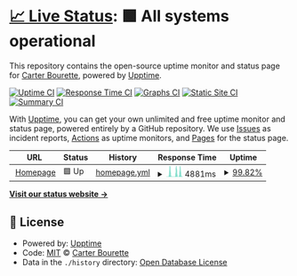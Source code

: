 # [📈 Live Status](https://carterbourette.github.io/uptime): <!--live status--> **🟩 All systems operational**

This repository contains the open-source uptime monitor and status page for [Carter Bourette](https://carterbourette.github.io/uptime), powered by [Upptime](https://github.com/upptime/upptime).

[![Uptime CI](https://github.com/carterbourette/uptime/workflows/Uptime%20CI/badge.svg)](https://github.com/carterbourette/uptime/actions?query=workflow%3A%22Uptime+CI%22)
[![Response Time CI](https://github.com/carterbourette/uptime/workflows/Response%20Time%20CI/badge.svg)](https://github.com/carterbourette/uptime/actions?query=workflow%3A%22Response+Time+CI%22)
[![Graphs CI](https://github.com/carterbourette/uptime/workflows/Graphs%20CI/badge.svg)](https://github.com/carterbourette/uptime/actions?query=workflow%3A%22Graphs+CI%22)
[![Static Site CI](https://github.com/carterbourette/uptime/workflows/Static%20Site%20CI/badge.svg)](https://github.com/carterbourette/uptime/actions?query=workflow%3A%22Static+Site+CI%22)
[![Summary CI](https://github.com/carterbourette/uptime/workflows/Summary%20CI/badge.svg)](https://github.com/carterbourette/uptime/actions?query=workflow%3A%22Summary+CI%22)

With [Upptime](https://upptime.js.org), you can get your own unlimited and free uptime monitor and status page, powered entirely by a GitHub repository. We use [Issues](https://github.com/carterbourette/uptime/issues) as incident reports, [Actions](https://github.com/carterbourette/uptime/actions) as uptime monitors, and [Pages](https://carterbourette.github.io/uptime) for the status page.

<!--start: status pages-->
<!-- This summary is generated by Upptime (https://github.com/upptime/upptime) -->
<!-- Do not edit this manually, your changes will be overwritten -->
<!-- prettier-ignore -->
| URL | Status | History | Response Time | Uptime |
| --- | ------ | ------- | ------------- | ------ |
| <img alt="" src="https://icons.duckduckgo.com/ip3/test.carterbourette.ca.ico" height="13"> [Homepage](https://test.carterbourette.ca) | 🟩 Up | [homepage.yml](https://github.com/carterbourette/uptime/commits/HEAD/history/homepage.yml) | <details><summary><img alt="Response time graph" src="./graphs/homepage/response-time-week.png" height="20"> 4881ms</summary><br><a href="https://carterbourette.github.io/uptime/history/homepage"><img alt="Response time 850" src="https://img.shields.io/endpoint?url=https%3A%2F%2Fraw.githubusercontent.com%2Fcarterbourette%2Fuptime%2FHEAD%2Fapi%2Fhomepage%2Fresponse-time.json"></a><br><a href="https://carterbourette.github.io/uptime/history/homepage"><img alt="24-hour response time 6908" src="https://img.shields.io/endpoint?url=https%3A%2F%2Fraw.githubusercontent.com%2Fcarterbourette%2Fuptime%2FHEAD%2Fapi%2Fhomepage%2Fresponse-time-day.json"></a><br><a href="https://carterbourette.github.io/uptime/history/homepage"><img alt="7-day response time 4881" src="https://img.shields.io/endpoint?url=https%3A%2F%2Fraw.githubusercontent.com%2Fcarterbourette%2Fuptime%2FHEAD%2Fapi%2Fhomepage%2Fresponse-time-week.json"></a><br><a href="https://carterbourette.github.io/uptime/history/homepage"><img alt="30-day response time 3700" src="https://img.shields.io/endpoint?url=https%3A%2F%2Fraw.githubusercontent.com%2Fcarterbourette%2Fuptime%2FHEAD%2Fapi%2Fhomepage%2Fresponse-time-month.json"></a><br><a href="https://carterbourette.github.io/uptime/history/homepage"><img alt="1-year response time 977" src="https://img.shields.io/endpoint?url=https%3A%2F%2Fraw.githubusercontent.com%2Fcarterbourette%2Fuptime%2FHEAD%2Fapi%2Fhomepage%2Fresponse-time-year.json"></a></details> | <details><summary><a href="https://carterbourette.github.io/uptime/history/homepage">99.82%</a></summary><a href="https://carterbourette.github.io/uptime/history/homepage"><img alt="All-time uptime 99.78%" src="https://img.shields.io/endpoint?url=https%3A%2F%2Fraw.githubusercontent.com%2Fcarterbourette%2Fuptime%2FHEAD%2Fapi%2Fhomepage%2Fuptime.json"></a><br><a href="https://carterbourette.github.io/uptime/history/homepage"><img alt="24-hour uptime 100.00%" src="https://img.shields.io/endpoint?url=https%3A%2F%2Fraw.githubusercontent.com%2Fcarterbourette%2Fuptime%2FHEAD%2Fapi%2Fhomepage%2Fuptime-day.json"></a><br><a href="https://carterbourette.github.io/uptime/history/homepage"><img alt="7-day uptime 99.82%" src="https://img.shields.io/endpoint?url=https%3A%2F%2Fraw.githubusercontent.com%2Fcarterbourette%2Fuptime%2FHEAD%2Fapi%2Fhomepage%2Fuptime-week.json"></a><br><a href="https://carterbourette.github.io/uptime/history/homepage"><img alt="30-day uptime 99.71%" src="https://img.shields.io/endpoint?url=https%3A%2F%2Fraw.githubusercontent.com%2Fcarterbourette%2Fuptime%2FHEAD%2Fapi%2Fhomepage%2Fuptime-month.json"></a><br><a href="https://carterbourette.github.io/uptime/history/homepage"><img alt="1-year uptime 99.82%" src="https://img.shields.io/endpoint?url=https%3A%2F%2Fraw.githubusercontent.com%2Fcarterbourette%2Fuptime%2FHEAD%2Fapi%2Fhomepage%2Fuptime-year.json"></a></details>

<!--end: status pages-->

[**Visit our status website →**](https://carterbourette.github.io/uptime)

## 📄 License

- Powered by: [Upptime](https://github.com/upptime/upptime)
- Code: [MIT](./LICENSE) © [Carter Bourette](https://carterbourette.github.io/uptime)
- Data in the `./history` directory: [Open Database License](https://opendatacommons.org/licenses/odbl/1-0/)
